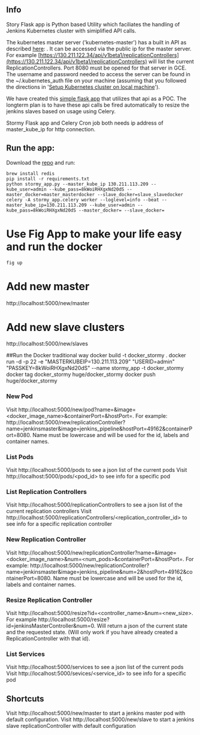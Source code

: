 ## Info
Story Flask app is Python based Utility which faciliates the handling of Jenkins Kubernetes cluster with simiplified API calls.


The kubernetes master server ('kubernetes-master') has a built in API as described [here](http://cdn.rawgit.com/GoogleCloudPlatform/kubernetes/31a0daae3627c91bc96e1f02a6344cd76e294791/api/kubernetes.html): . It can be accessed via the public ip for the master server. For example [https://130.211.122.34/api/v1beta1/replicationControllers](https://130.211.122.34/api/v1beta1/replicationControllers) will list the current ReplicationControllers. Port 8080 must be opened for that server in GCE. The username and password needed to access the server can be found in the ~/.kubernetes_auth file on your machine (assuming that you followed the directions in '[Setup Kubernetes cluster on local machine](/display/GLCS/Setup+Kubernetes+cluster+on+local+machine)').

We have created this [simple flask app](https://stash.hugeinc.com/projects/GLCS/repos/stormy-flask/browse) that utilizes that api as a POC. The longterm plan is to have these api calls be fired automatically to resize the jenkins slaves based on usage using Celery.

Stormy Flask app and Celery Cron job both needs ip address of master_kube_ip for http connection.

## Run the app:

Download the [repo](https://stash.hugeinc.com/projects/GLCS/repos/stormy-flask/browse) and run:

    brew install redis
    pip install -r requirements.txt
    python stormy_app.py --master_kube_ip 130.211.113.209 --kube_user=admin --kube_pass=8kWoiRHXgxNd20dS --master_docker=master_masterdocker --slave_docker=slave_slavedocker
    celery -A stormy_app.celery worker --loglevel=info --beat --master_kube_ip=130.211.113.209 --kube_user=admin --kube_pass=8kWoiRHXgxNd20dS --master_docker= --slave_docker=

# Use Fig App to make your life easy and run the docker
    fig up

# Add new master
http://localhost:5000/new/master

# Add new slave clusters
http://localhost:5000/new/slaves


##Run the Docker traditional way
docker build -t docker_stormy .
docker run -d -p 22 -e "MASTERKUBEIP=130.211.113.209" "USERID=admin" "PASSKEY=8kWoiRHXgxNd20dS" --name stormy_app -t docker_stormy
docker tag docker_stormy huge/docker_stormy
docker push huge/docker_stormy


### New Pod
Visit http://localhost:5000/new/pod?name=<name>&image=<docker_image_name>&containerPort=<containerPort>&hostPort=<hostPort>. For example:  http://localhost:5000/new/replicationController?name=jenkinsmaster&image=jenkins_pipeline&hostPort=49162&containerPort=8080﻿. Name must be lowercase and will be used for the id, labels and container names.

### List Pods

Visit http://localhost:5000/pods to see a json list of the current pods
Visit http://localhost:5000/pods/<pod_id> to see info for a specific pod

### List Replication Controllers

Visit http://localhost:5000/replicationControllers to see a json list of the current replication controllers
Visit http://localhost:5000/replicationControllers/<replication_controller_id> to see info for a specific replication controller

### New Replication Controller

Visit http://localhost:5000/new/replicationController?name=<name>&image=<docker_image_name>&num=<num_pods>&containerPort=<containerPort>&hostPort=<hostPort>. For example:  http://localhost:5000/new/replicationController?name=jenkinsmaster&image=jenkins_pipeline&num=2&hostPort=49162&containerPort=8080. Name must be lowercase and will be used for the id, labels and container names.

### Resize Replication Controller

Visit http://localhost:5000/resize?id=<controller_name>&num=<new_size>. For example http://localhost:5000/resize?id=jenkinsMasterController&num=0. Will return a json of the current state and the requested state. (Will only work if you have already created a ReplicationController with that id).


### List Services

Visit http://localhost:5000/services to see a json list of the current pods
Visit http://localhost:5000/sevices/<service_id> to see info for a specific pod


## Shortcuts
Visit http://localhost:5000/new/master to start a jenkins master pod with default configuration.
Visit http://localhost:5000/new/slave to start a jenkins slave replicationController with default configuration





